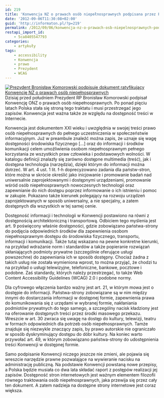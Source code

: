 ```yaml
---
id: 219
title: 'Konwencja NZ o prawach osób niepełnosprawnych podpisana przez Prezydenta'
date: '2012-09-06T11:30:08+02:00'
guid: 'http://informaton.pl/?p=219'
permalink: /2012/09/06/konwencja-nz-o-prawach-osb-niepelnosprawnych-podpisana-przez-prezydenta/
restapi_import_id:
    - 5ca8405547793
categories:
    - artykuły
tags:
    - accessibility
    - Konwencja
    - prawo
    - Prezydent
    - WCAG
---
```


[![Prezydent Bronisław Komorowski podpisuje dokument ratyfikujący Konwencję NZ o prawach osób niepełnosprawnych](https://i0.wp.com/informaton.pl/wp-content/uploads/2012/09/prezydent-podpisuje-300x225.jpg?resize=300%2C225 "prezydent podpisuje")](https://i0.wp.com/informaton.pl/wp-content/uploads/2012/09/prezydent-podpisuje.jpg)Dzisiaj przed południem Prezydent RP Bronisław Komorowski podpisał Konwencję ONZ o prawach osób niepełnosprawnych. Po ponad pięciu latach Polska stała się stroną tego traktatu i musi przestrzegać jego zapisów. Konwencja jest ważna także ze względu na dostępność treści w Internecie.

Konwencja jest dokumentem XXI wieku i uwzględnia w swojej treści prawo osób niepełnosprawnych do pełnego uczestniczenia w społeczeństwie informacyjnym. Już w preambule znaleźć można zapis, że uznaje się wagę dostępności środowiska fizycznego \[…\] oraz do informacji i środków komunikacji celem umożliwienia osobom niepełnosprawnym pełnego korzystania ze wszystkich praw człowieka i podstawowych wolności. W katalogu definicji znalazły się zarówno dostępne multimedia (treść), jak i dostępna technologia (narzędzia), dzięki którym do informacji można dotrzeć. W art. 4 ust. 1 lit. f-h doprecyzowano zadania dla państw-stron, które można w skrócie określić jako inicjowanie i promowanie badań nad uniwersalnie zaprojektowanymi i dostępnymi urządzeniami, promowanie wśród osób niepełnosprawnych nowoczesnych technologii oraz zapewnianie do nich dostępu poprzez informowanie o ich istnieniu i pomoc w zakupie. Pokazano także kierunek polegający na rozwoju urządzeń zaprojektowanych w sposób uniwersalny, a nie specjalny, a zatem dostępnych dla wszystkich w tej samej cenie.

Dostępność informacji i technologii w Konwencji postawiono na równi z dostępnością architektoniczną i transportową. Odbiciem tego myślenia jest art. 9 poświęcony właśnie dostępności, gdzie zobowiązano państwa-strony do podjęcia odpowiednich środków dla zapewnienia osobom niepełnosprawnym dostępu do środowiska fizycznego, transportu, informacji i komunikacji. Także tutaj wskazano na pewne konkretne kierunki, na przykład wdrażanie norm i standardów a także popieranie rozwiązań skłaniających podmioty prywatne (szczególnie oferujące usługi powszechne) do zapewniania ich w sposób dostępny. Chociaż żadna z takich usług nie została wymieniona wprost, to można przyjąć, że chodzi tu na przykład o usługi telewizyjne, telefoniczne, bankowe, pocztowe i podobne. Zaś standardy, których należy przestrzegać, to także Web Content Accessibility Guidelines (WCAG) 2.0 i podobne normy.

Dla cyfrowego włączenia bardzo ważny jest art. 21, w którym mowa jest o dostępie do informacji. Państwa-strony zobowiązane są w nim między innymi do dostarczania informacji w dostępnej formie, zapewnienia prawa do komunikowania się z urzędami w wybranej formie, nakłaniania podmiotów prywatnych do tego samego, a szczególny nacisk kładziony jest na oferowanie dostępnych treści przez środki masowego przekazu. Wreszcie w art. 30 zwraca się uwagę na dostęp do kultury, telewizji, teatru w formach odpowiednich dla potrzeb osób niepełnosprawnych. Tamże znajduje się niezwykle znaczący zapis, by prawo autorskie nie ograniczało w sposób dyskryminujący dostępu do dóbr kultury. Na koniec warto przywołać art. 49, w którym zobowiązano państwa-strony do udostępnienia treści Konwencji w dostępnej formie.

Samo podpisanie Konwencji niczego jeszcze nie zmieni, ale pojawia się wreszcie narzędzie prawne pozwalające na wywieranie nacisku na administrację publiczną. Na podstawie Konwencji powstaną nowe przepisy, a Polska będzie musiała co dwa lata składać raport z postępów realizacji jej zapisów. Dostępność stron internetowych jest ważnym elementem filozofii równego traktowania osób niepełnosprawnych, jaka przewija się przez cały ten dokument. A zatem nadzieja na dostępne strony internetowe jest coraz większa.

